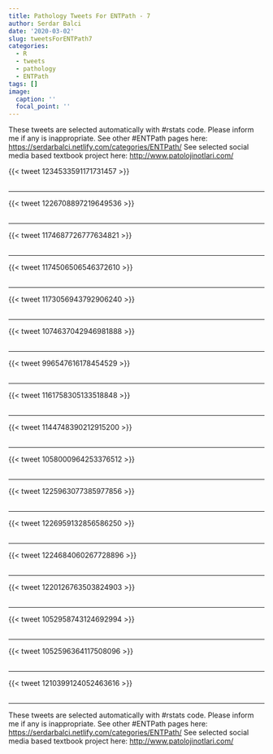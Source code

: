 ```yaml
---
title: Pathology Tweets For ENTPath - 7
author: Serdar Balci
date: '2020-03-02'
slug: tweetsForENTPath7
categories:
  - R
  - tweets
  - pathology
  - ENTPath
tags: []
image:
  caption: ''
  focal_point: ''
---
```



These tweets are selected automatically with #rstats code. Please inform me if any is inappropriate.
See other #ENTPath pages here: https://serdarbalci.netlify.com/categories/ENTPath/ 
See selected social media based textbook project here: http://www.patolojinotlari.com/

{{< tweet 1234533591171731457 >}}
<br>
<br>
<hr>
{{< tweet 1226708897219649536 >}}
<br>
<br>
<hr>
{{< tweet 1174687726777634821 >}}
<br>
<br>
<hr>
{{< tweet 1174506506546372610 >}}
<br>
<br>
<hr>
{{< tweet 1173056943792906240 >}}
<br>
<br>
<hr>
{{< tweet 1074637042946981888 >}}
<br>
<br>
<hr>
{{< tweet 996547616178454529 >}}
<br>
<br>
<hr>
{{< tweet 1161758305133518848 >}}
<br>
<br>
<hr>
{{< tweet 1144748390212915200 >}}
<br>
<br>
<hr>
{{< tweet 1058000964253376512 >}}
<br>
<br>
<hr>
{{< tweet 1225963077385977856 >}}
<br>
<br>
<hr>
{{< tweet 1226959132856586250 >}}
<br>
<br>
<hr>
{{< tweet 1224684060267728896 >}}
<br>
<br>
<hr>
{{< tweet 1220126763503824903 >}}
<br>
<br>
<hr>
{{< tweet 1052958743124692994 >}}
<br>
<br>
<hr>
{{< tweet 1052596364117508096 >}}
<br>
<br>
<hr>
{{< tweet 1210399124052463616 >}}
<br>
<br>
<hr>


These tweets are selected automatically with #rstats code. Please inform me if any is inappropriate.
See other #ENTPath pages here: https://serdarbalci.netlify.com/categories/ENTPath/ 
See selected social media based textbook project here: http://www.patolojinotlari.com/
